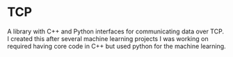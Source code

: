 # TCP
A library with C++ and Python interfaces for communicating data over TCP. I created this after several machine learning projects I was working on required having core code in C++ but used python for the machine learning. 
